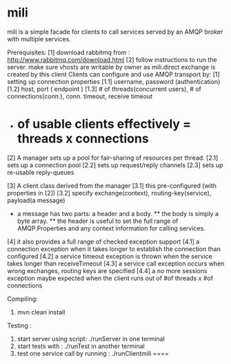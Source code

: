 mili
====

mili is a simple facade for clients to call services served by an AMQP broker with multiple services.

Prerequisites:
[1] download rabbitmq from : http://www.rabbitmq.com/download.html
[2] follow instructions to run the server. make sure vhosts are writable by owner as mili.direct exchange is created
by this client
Clients can configure and use AMQP transport by:
[1] setting up connection properties
 [1.1] username, password (authentication)
 [1.2] host, port ( endpoint )
 [1.3] # of threads(concurrent users), # of connections(conn.), conn. timeout, receive timeout
 * # of usable clients effectively = threads x connections

[2] A manager sets up a pool for fair-sharing of resources per thread.
 [2.1] sets up a connection pool
 [2.2] sets up request/reply channels
 [2.3] sets up re-usable reply-queues

[3] A client class derived from the manager
 [3.1] this pre-configured (with properties in [2])
 [3.2] specify exchange(context), routing-key(service), payload(a message)
  * a message has two parts: a header and a body.
  ** the body is simply a byte array.
  ** the header is useful to set the full range of AMQP.Properties and any context information for calling services.

[4] it also provides a full range of checked exception support
 [4.1] a connection exception  when it takes longer to establish the connection than configured
 [4.2] a service timeout exception is thrown when the service takes longer than receiveTimeout
 [4.3] a service call exception occurs when wrong exchanges, routing keys are specified
 [4.4] a no more sessions exception maybe expected when the client runs out of #of threads x #of connections

Compiling:
1. mvn clean install

Testing :
1. start server using script:  ./runServer in one terminal
2. start tests with : ./runTest in another terminal
3. test one service call by running : ./runClientmili
====
